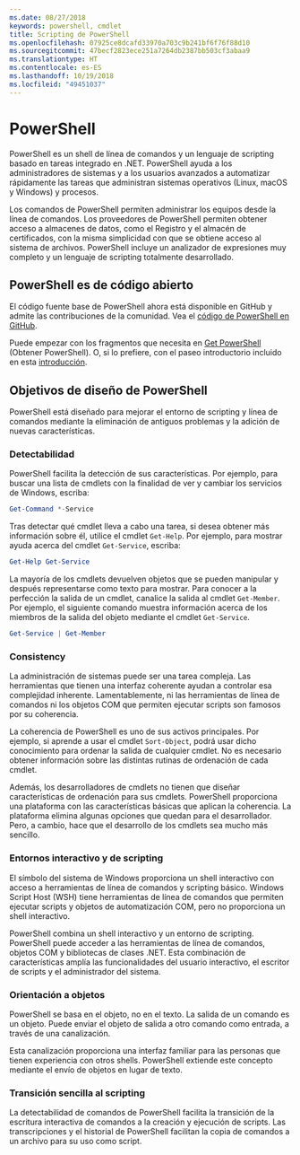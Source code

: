 ```yaml
---
ms.date: 08/27/2018
keywords: powershell, cmdlet
title: Scripting de PowerShell
ms.openlocfilehash: 07925ce8dcafd33970a703c9b241bf6f76f88d10
ms.sourcegitcommit: 47becf2823ece251a7264db2387bb503cf3abaa9
ms.translationtype: HT
ms.contentlocale: es-ES
ms.lasthandoff: 10/19/2018
ms.locfileid: "49451037"
---
```

# <a name="powershell"></a>PowerShell

PowerShell es un shell de línea de comandos y un lenguaje de scripting basado en tareas integrado en .NET.
PowerShell ayuda a los administradores de sistemas y a los usuarios avanzados a automatizar rápidamente las tareas que administran sistemas operativos (Linux, macOS y Windows) y procesos.

Los comandos de PowerShell permiten administrar los equipos desde la línea de comandos. Los proveedores de PowerShell permiten obtener acceso a almacenes de datos, como el Registro y el almacén de certificados, con la misma simplicidad con que se obtiene acceso al sistema de archivos. PowerShell incluye un analizador de expresiones muy completo y un lenguaje de scripting totalmente desarrollado.

## <a name="powershell-is-open-source"></a>PowerShell es de código abierto

El código fuente base de PowerShell ahora está disponible en GitHub y admite las contribuciones de la comunidad.
Vea el [código de PowerShell en GitHub](https://github.com/powershell/powershell).

Puede empezar con los fragmentos que necesita en [Get PowerShell](https://github.com/PowerShell/PowerShell#get-powershell) (Obtener PowerShell).
O, si lo prefiere, con el paseo introductorio incluido en esta [introducción](https://github.com/PowerShell/PowerShell/blob/master/docs/learning-powershell).

## <a name="powershell-design-goals"></a>Objetivos de diseño de PowerShell

PowerShell está diseñado para mejorar el entorno de scripting y línea de comandos mediante la eliminación de antiguos problemas y la adición de nuevas características.

### <a name="discoverability"></a>Detectabilidad

PowerShell facilita la detección de sus características. Por ejemplo, para buscar una lista de cmdlets con la finalidad de ver y cambiar los servicios de Windows, escriba:

```powershell
Get-Command *-Service
```

Tras detectar qué cmdlet lleva a cabo una tarea, si desea obtener más información sobre él, utilice el cmdlet `Get-Help`. Por ejemplo, para mostrar ayuda acerca del cmdlet `Get-Service`, escriba:

```powershell
Get-Help Get-Service
```

La mayoría de los cmdlets devuelven objetos que se pueden manipular y después representarse como texto para mostrar. Para conocer a la perfección la salida de un cmdlet, canalice la salida al cmdlet `Get-Member`. Por ejemplo, el siguiente comando muestra información acerca de los miembros de la salida del objeto mediante el cmdlet `Get-Service`.

```powershell
Get-Service | Get-Member
```

### <a name="consistency"></a>Consistency

La administración de sistemas puede ser una tarea compleja. Las herramientas que tienen una interfaz coherente ayudan a controlar esa complejidad inherente. Lamentablemente, ni las herramientas de línea de comandos ni los objetos COM que permiten ejecutar scripts son famosos por su coherencia.

La coherencia de PowerShell es uno de sus activos principales. Por ejemplo, si aprende a usar el cmdlet `Sort-Object`, podrá usar dicho conocimiento para ordenar la salida de cualquier cmdlet. No es necesario obtener información sobre las distintas rutinas de ordenación de cada cmdlet.

Además, los desarrolladores de cmdlets no tienen que diseñar características de ordenación para sus cmdlets. PowerShell proporciona una plataforma con las características básicas que aplican la coherencia. La plataforma elimina algunas opciones que quedan para el desarrollador. Pero, a cambio, hace que el desarrollo de los cmdlets sea mucho más sencillo.

### <a name="interactive-and-scripting-environments"></a>Entornos interactivo y de scripting

El símbolo del sistema de Windows proporciona un shell interactivo con acceso a herramientas de línea de comandos y scripting básico. Windows Script Host (WSH) tiene herramientas de línea de comandos que permiten ejecutar scripts y objetos de automatización COM, pero no proporciona un shell interactivo.

PowerShell combina un shell interactivo y un entorno de scripting. PowerShell puede acceder a las herramientas de línea de comandos, objetos COM y bibliotecas de clases .NET. Esta combinación de características amplía las funcionalidades del usuario interactivo, el escritor de scripts y el administrador del sistema.

### <a name="object-orientation"></a>Orientación a objetos

PowerShell se basa en el objeto, no en el texto. La salida de un comando es un objeto. Puede enviar el objeto de salida a otro comando como entrada, a través de una canalización.

Esta canalización proporciona una interfaz familiar para las personas que tienen experiencia con otros shells. PowerShell extiende este concepto mediante el envío de objetos en lugar de texto.

### <a name="easy-transition-to-scripting"></a>Transición sencilla al scripting

La detectabilidad de comandos de PowerShell facilita la transición de la escritura interactiva de comandos a la creación y ejecución de scripts. Las transcripciones y el historial de PowerShell facilitan la copia de comandos a un archivo para su uso como script.
